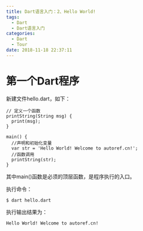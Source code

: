 ```yaml
---
title: Dart语言入门：2、Hello World!
tags:
  - Dart
  - Dart语言入门
categories:
  - Dart
  - Tour
date: 2018-11-18 22:37:11
---
```


# 第一个Dart程序
新建文件hello.dart，如下：
```
// 定义一个函数
printString(String msg) {
  print(msg);
}

main() {
  //声明和初始化变量
  var str = 'Hello World! Welcome to autoref.cn!';
  //函数调用
  printString(str);
}
```
其中main()函数是必须的顶层函数，是程序执行的入口。

执行命令：
```
$ dart hello.dart
```

执行输出结果为：
```
Hello World! Welcome to autoref.cn!
```
